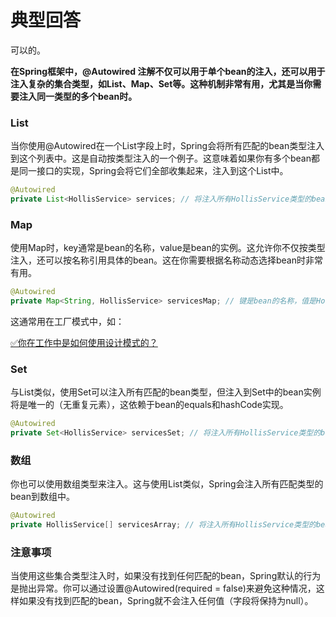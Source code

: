 # 典型回答

可以的。

**在Spring框架中，@Autowired 注解不仅可以用于单个bean的注入，还可以用于注入复杂的集合类型，如List、Map、Set等。这种机制非常有用，尤其是当你需要注入同一类型的多个bean时。**

### List

当你使用@Autowired在一个List字段上时，Spring会将所有匹配的bean类型注入到这个列表中。这是自动按类型注入的一个例子。这意味着如果你有多个bean都是同一接口的实现，Spring会将它们全部收集起来，注入到这个List中。

```java
@Autowired
private List<HollisService> services; // 将注入所有HollisService类型的bean
```

### Map

使用Map时，key通常是bean的名称，value是bean的实例。这允许你不仅按类型注入，还可以按名称引用具体的bean。这在你需要根据名称动态选择bean时非常有用。

```java
@Autowired
private Map<String, HollisService> servicesMap; // 键是bean的名称，值是HollisService类型的实例
```

这通常用在工厂模式中，如：

[✅你在工作中是如何使用设计模式的？](https://www.yuque.com/hollis666/fo22bm/kzq0dwtbtgps9oe1?view=doc_embed)

### Set

与List类似，使用Set可以注入所有匹配的bean类型，但注入到Set中的bean实例将是唯一的（无重复元素），这依赖于bean的equals和hashCode实现。

```java
@Autowired
private Set<HollisService> servicesSet; // 将注入所有HollisService类型的bean，但每个实例只出现一次
```

### 数组
你也可以使用数组类型来注入。这与使用List类似，Spring会注入所有匹配类型的bean到数组中。

```java
@Autowired
private HollisService[] servicesArray; // 将注入所有HollisService类型的bean
```
### 
### 注意事项

当使用这些集合类型注入时，如果没有找到任何匹配的bean，Spring默认的行为是抛出异常。你可以通过设置@Autowired(required = false)来避免这种情况，这样如果没有找到匹配的bean，Spring就不会注入任何值（字段将保持为null）。
